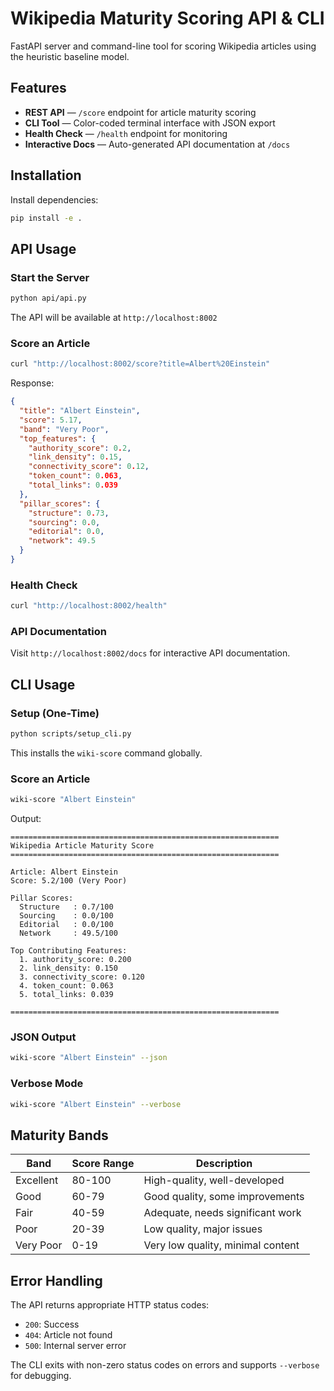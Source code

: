 # Wikipedia Maturity Scoring API & CLI

FastAPI server and command-line tool for scoring Wikipedia articles using the heuristic baseline model.

## Features

- **REST API** — `/score` endpoint for article maturity scoring
- **CLI Tool** — Color-coded terminal interface with JSON export
- **Health Check** — `/health` endpoint for monitoring
- **Interactive Docs** — Auto-generated API documentation at `/docs`

## Installation

Install dependencies:
```bash
pip install -e .
```

## API Usage

### Start the Server

```bash
python api/api.py
```

The API will be available at `http://localhost:8002`

### Score an Article

```bash
curl "http://localhost:8002/score?title=Albert%20Einstein"
```

Response:
```json
{
  "title": "Albert Einstein",
  "score": 5.17,
  "band": "Very Poor",
  "top_features": {
    "authority_score": 0.2,
    "link_density": 0.15,
    "connectivity_score": 0.12,
    "token_count": 0.063,
    "total_links": 0.039
  },
  "pillar_scores": {
    "structure": 0.73,
    "sourcing": 0.0,
    "editorial": 0.0,
    "network": 49.5
  }
}
```

### Health Check

```bash
curl "http://localhost:8002/health"
```

### API Documentation

Visit `http://localhost:8002/docs` for interactive API documentation.

## CLI Usage

### Setup (One-Time)

```bash
python scripts/setup_cli.py
```

This installs the `wiki-score` command globally.

### Score an Article

```bash
wiki-score "Albert Einstein"
```

Output:
```
============================================================
Wikipedia Article Maturity Score
============================================================

Article: Albert Einstein
Score: 5.2/100 (Very Poor)

Pillar Scores:
  Structure   : 0.7/100
  Sourcing    : 0.0/100
  Editorial   : 0.0/100
  Network     : 49.5/100

Top Contributing Features:
  1. authority_score: 0.200
  2. link_density: 0.150
  3. connectivity_score: 0.120
  4. token_count: 0.063
  5. total_links: 0.039

============================================================
```

### JSON Output

```bash
wiki-score "Albert Einstein" --json
```

### Verbose Mode

```bash
wiki-score "Albert Einstein" --verbose
```

## Maturity Bands

| Band       | Score Range | Description                        |
|------------|-------------|------------------------------------|
| Excellent  | 80-100      | High-quality, well-developed       |
| Good       | 60-79       | Good quality, some improvements    |
| Fair       | 40-59       | Adequate, needs significant work   |
| Poor       | 20-39       | Low quality, major issues          |
| Very Poor  | 0-19        | Very low quality, minimal content  |

## Error Handling

The API returns appropriate HTTP status codes:
- `200`: Success
- `404`: Article not found
- `500`: Internal server error

The CLI exits with non-zero status codes on errors and supports `--verbose` for debugging.
